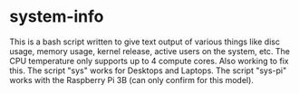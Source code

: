 # system-info
This is a bash script written to give text output of various things like disc usage, memory usage, kernel release, active users on the system, etc. The CPU temperature only supports up to 4 compute cores. Also working to fix this.
The script "sys" works for Desktops and Laptops.
The script "sys-pi" works with the Raspberry Pi 3B (can only confirm for this model).
